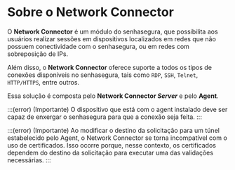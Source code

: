 # Sobre o Network Connector

O **Network Connector** é um módulo do senhasegura, que possibilita aos usuários realizar sessões em dispositivos localizados em redes que não possuem conectividade com o senhasegura, ou em redes com sobreposição de IPs.

Além disso, o **Network Connector** oferece suporte a todos os tipos de conexões disponíveis no senhasegura, tais como `RDP`, `SSH`, `Telnet`, `HTTP/HTTPS`, entre outros.

Essa solução é composta pelo **Network Connector *Server*** e pelo **Agent**.

:::(error) (Importante)
O dispositivo que está com o agent instalado deve ser capaz de enxergar o senhasegura para que a conexão seja feita.
:::

:::(error) (Importante)
Ao modificar o destino da solicitação para um túnel estabelecido pelo Agent, o Network Connector se torna incompatível com o uso de certificados. Isso ocorre porque, nesse contexto, os certificados dependem do destino da solicitação para executar uma das validações necessárias.
:::
